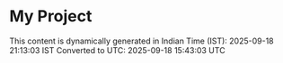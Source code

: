 # My Project

This content is dynamically generated in Indian Time (IST): 2025-09-18 21:13:03 IST
Converted to UTC: 2025-09-18 15:43:03 UTC
